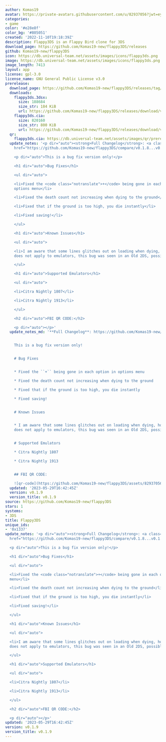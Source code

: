 ```yaml
---
author: Komas19
avatar: https://private-avatars.githubusercontent.com/u/82937056?jwt=eyJhbGciOiJIUzI1NiIsInR5cCI6IkpXVCJ9.eyJpc3MiOiJnaXRodWIuY29tIiwiYXVkIjoicmF3LmdpdGh1YnVzZXJjb250ZW50LmNvbSIsImtleSI6ImtleTEiLCJleHAiOjE3MzQ2NTczNjAsIm5iZiI6MTczNDY1NjE2MCwicGF0aCI6Ii91LzgyOTM3MDU2In0.dMnzP6JnSuohSK41axZ2oGO_u0xde1AHdTxhRfSictg&v=4
categories:
- game
color: '#e28e8f'
color_bg: '#805051'
created: '2022-11-10T19:18:39Z'
description: Flappy3DS is an Flappy Bird clone for 3DS
download_page: https://github.com/Komas19-new/flappy3DS/releases
github: Komas19-new/flappy3DS
icon: https://db.universal-team.net/assets/images/icons/flappy3ds.png
image: https://db.universal-team.net/assets/images/icons/flappy3ds.png
image_length: 7413
layout: app
license: gpl-3.0
license_name: GNU General Public License v3.0
prerelease:
  download_page: https://github.com/Komas19-new/flappy3DS/releases/tag/v0.1.9
  downloads:
    flappy3ds.3dsx:
      size: 188684
      size_str: 184 KiB
      url: https://github.com/Komas19-new/flappy3DS/releases/download/v0.1.9/flappy3ds.3dsx
    flappy3ds.cia:
      size: 820160
      size_str: 800 KiB
      url: https://github.com/Komas19-new/flappy3DS/releases/download/v0.1.9/flappy3ds.cia
  qr:
    flappy3ds.cia: https://db.universal-team.net/assets/images/qr/prerelease/flappy3ds-cia.png
  update_notes: '<p dir="auto"><strong>Full Changelog</strong>: <a class="commit-link"
    href="https://github.com/Komas19-new/flappy3DS/compare/v0.1.8...v0.1.9"><tt>v0.1.8...v0.1.9</tt></a></p>

    <p dir="auto">This is a bug fix version only!</p>

    <h1 dir="auto">Bug Fixes</h1>

    <ul dir="auto">

    <li>Fixed the <code class="notranslate">+</code> being gone in each option in
    options menu</li>

    <li>Fixed the death count not increasing when dying to the ground</li>

    <li>Fixed that if the ground is too high, you die instantly</li>

    <li>Fixed saving!</li>

    </ul>

    <h1 dir="auto">Known Issues</h1>

    <ul dir="auto">

    <li>I am aware that some lines glitches out on loading when dying, however, this
    does not apply to emulators, this bug was seen in an Old 2DS, possibly other too.</li>

    </ul>

    <h1 dir="auto">Supported Emulators</h1>

    <ul dir="auto">

    <li>Citra Nightly 1807</li>

    <li>Citra Nightly 1913</li>

    </ul>

    <h2 dir="auto">FBI QR CODE:</h2>

    <p dir="auto"></p>'
  update_notes_md: '**Full Changelog**: https://github.com/Komas19-new/flappy3DS/compare/v0.1.8...v0.1.9


    This is a bug fix version only!


    # Bug Fixes


    * Fixed the ``+`` being gone in each option in options menu

    * Fixed the death count not increasing when dying to the ground

    * Fixed that if the ground is too high, you die instantly

    * Fixed saving!


    # Known Issues


    * I am aware that some lines glitches out on loading when dying, however, this
    does not apply to emulators, this bug was seen in an Old 2DS, possibly other too.


    # Supported Emulators

    * Citra Nightly 1807

    * Citra Nightly 1913


    ## FBI QR CODE:

    ![qr-code](https://github.com/Komas19-new/flappy3DS/assets/82937056/ca16bfc3-d3d6-4977-bfbe-ef420178f5f1)'
  updated: '2023-05-29T16:42:45Z'
  version: v0.1.9
  version_title: v0.1.9
source: https://github.com/Komas19-new/flappy3DS
stars: 1
systems:
- 3DS
title: Flappy3DS
unique_ids:
- '0x1337'
update_notes: '<p dir="auto"><strong>Full Changelog</strong>: <a class="commit-link"
  href="https://github.com/Komas19-new/flappy3DS/compare/v0.1.8...v0.1.9"><tt>v0.1.8...v0.1.9</tt></a></p>

  <p dir="auto">This is a bug fix version only!</p>

  <h1 dir="auto">Bug Fixes</h1>

  <ul dir="auto">

  <li>Fixed the <code class="notranslate">+</code> being gone in each option in options
  menu</li>

  <li>Fixed the death count not increasing when dying to the ground</li>

  <li>Fixed that if the ground is too high, you die instantly</li>

  <li>Fixed saving!</li>

  </ul>

  <h1 dir="auto">Known Issues</h1>

  <ul dir="auto">

  <li>I am aware that some lines glitches out on loading when dying, however, this
  does not apply to emulators, this bug was seen in an Old 2DS, possibly other too.</li>

  </ul>

  <h1 dir="auto">Supported Emulators</h1>

  <ul dir="auto">

  <li>Citra Nightly 1807</li>

  <li>Citra Nightly 1913</li>

  </ul>

  <h2 dir="auto">FBI QR CODE:</h2>

  <p dir="auto"></p>'
updated: '2023-05-29T16:42:45Z'
version: v0.1.9
version_title: v0.1.9
---
```

